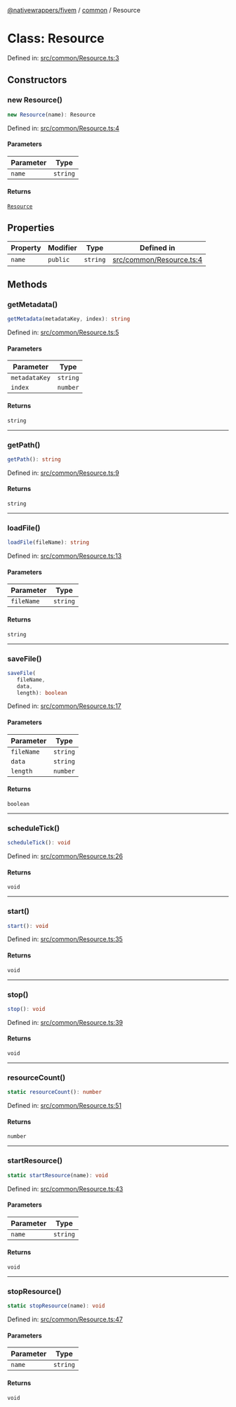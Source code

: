[@nativewrappers/fivem](../../README.md) / [common](../README.md) / Resource

# Class: Resource

Defined in: [src/common/Resource.ts:3](https://github.com/nativewrappers/nativewrappers/blob/91f5faba0ec3a416ffe852da10ae535e5abf14fa/src/common/Resource.ts#L3)

## Constructors

### new Resource()

```ts
new Resource(name): Resource
```

Defined in: [src/common/Resource.ts:4](https://github.com/nativewrappers/nativewrappers/blob/91f5faba0ec3a416ffe852da10ae535e5abf14fa/src/common/Resource.ts#L4)

#### Parameters

| Parameter | Type |
| ------ | ------ |
| `name` | `string` |

#### Returns

[`Resource`](Resource.md)

## Properties

| Property | Modifier | Type | Defined in |
| ------ | ------ | ------ | ------ |
| <a id="name-1"></a> `name` | `public` | `string` | [src/common/Resource.ts:4](https://github.com/nativewrappers/nativewrappers/blob/91f5faba0ec3a416ffe852da10ae535e5abf14fa/src/common/Resource.ts#L4) |

## Methods

### getMetadata()

```ts
getMetadata(metadataKey, index): string
```

Defined in: [src/common/Resource.ts:5](https://github.com/nativewrappers/nativewrappers/blob/91f5faba0ec3a416ffe852da10ae535e5abf14fa/src/common/Resource.ts#L5)

#### Parameters

| Parameter | Type |
| ------ | ------ |
| `metadataKey` | `string` |
| `index` | `number` |

#### Returns

`string`

***

### getPath()

```ts
getPath(): string
```

Defined in: [src/common/Resource.ts:9](https://github.com/nativewrappers/nativewrappers/blob/91f5faba0ec3a416ffe852da10ae535e5abf14fa/src/common/Resource.ts#L9)

#### Returns

`string`

***

### loadFile()

```ts
loadFile(fileName): string
```

Defined in: [src/common/Resource.ts:13](https://github.com/nativewrappers/nativewrappers/blob/91f5faba0ec3a416ffe852da10ae535e5abf14fa/src/common/Resource.ts#L13)

#### Parameters

| Parameter | Type |
| ------ | ------ |
| `fileName` | `string` |

#### Returns

`string`

***

### saveFile()

```ts
saveFile(
   fileName, 
   data, 
   length): boolean
```

Defined in: [src/common/Resource.ts:17](https://github.com/nativewrappers/nativewrappers/blob/91f5faba0ec3a416ffe852da10ae535e5abf14fa/src/common/Resource.ts#L17)

#### Parameters

| Parameter | Type |
| ------ | ------ |
| `fileName` | `string` |
| `data` | `string` |
| `length` | `number` |

#### Returns

`boolean`

***

### scheduleTick()

```ts
scheduleTick(): void
```

Defined in: [src/common/Resource.ts:26](https://github.com/nativewrappers/nativewrappers/blob/91f5faba0ec3a416ffe852da10ae535e5abf14fa/src/common/Resource.ts#L26)

#### Returns

`void`

***

### start()

```ts
start(): void
```

Defined in: [src/common/Resource.ts:35](https://github.com/nativewrappers/nativewrappers/blob/91f5faba0ec3a416ffe852da10ae535e5abf14fa/src/common/Resource.ts#L35)

#### Returns

`void`

***

### stop()

```ts
stop(): void
```

Defined in: [src/common/Resource.ts:39](https://github.com/nativewrappers/nativewrappers/blob/91f5faba0ec3a416ffe852da10ae535e5abf14fa/src/common/Resource.ts#L39)

#### Returns

`void`

***

### resourceCount()

```ts
static resourceCount(): number
```

Defined in: [src/common/Resource.ts:51](https://github.com/nativewrappers/nativewrappers/blob/91f5faba0ec3a416ffe852da10ae535e5abf14fa/src/common/Resource.ts#L51)

#### Returns

`number`

***

### startResource()

```ts
static startResource(name): void
```

Defined in: [src/common/Resource.ts:43](https://github.com/nativewrappers/nativewrappers/blob/91f5faba0ec3a416ffe852da10ae535e5abf14fa/src/common/Resource.ts#L43)

#### Parameters

| Parameter | Type |
| ------ | ------ |
| `name` | `string` |

#### Returns

`void`

***

### stopResource()

```ts
static stopResource(name): void
```

Defined in: [src/common/Resource.ts:47](https://github.com/nativewrappers/nativewrappers/blob/91f5faba0ec3a416ffe852da10ae535e5abf14fa/src/common/Resource.ts#L47)

#### Parameters

| Parameter | Type |
| ------ | ------ |
| `name` | `string` |

#### Returns

`void`
